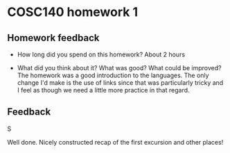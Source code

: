 # COSC140 homework 1

## Homework feedback

 * How long did you spend on this homework?
 About 2 hours

 * What did you think about it?  What was good?  What could be improved?
 The homework was a good introduction to the languages. The only change I'd make is the use of links since that was particularly tricky and I feel as though we need a little more practice in that regard.

## Feedback

S

Well done.  Nicely constructed recap of the first excursion and other places!

